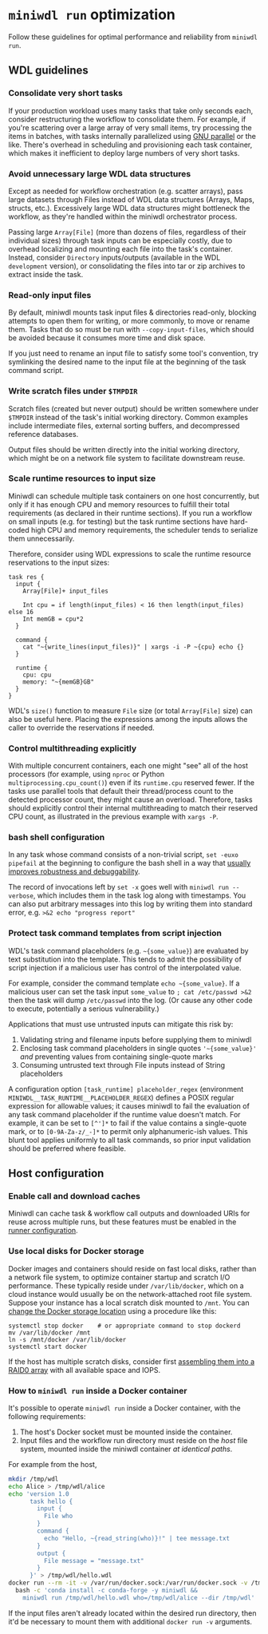 # `miniwdl run` optimization

Follow these guidelines for optimal performance and reliability from `miniwdl run`.

## WDL guidelines

### Consolidate very short tasks

If your production workload uses many tasks that take only seconds each, consider restructuring the workflow to consolidate them. For example, if you're scattering over a large array of very small items, try processing the items in batches, with tasks internally parallelized using [GNU parallel](https://www.gnu.org/software/parallel/) or the like. There's overhead in scheduling and provisioning each task container, which makes it inefficient to deploy large numbers of very short tasks. 

### Avoid unnecessary large WDL data structures

Except as needed for workflow orchestration (e.g. scatter arrays), pass large datasets through Files instead of WDL data structures (Arrays, Maps, structs, etc.). Excessively large WDL data structures might bottleneck the workflow, as they're handled within the miniwdl orchestrator process.

Passing large `Array[File]` (more than dozens of files, regardless of their individual sizes) through task inputs can be especially costly, due to overhead localizing and mounting each file into the task's container. Instead, consider `Directory` inputs/outputs (available in the WDL `development` version), or consolidating the files into tar or zip archives to extract inside the task.

### Read-only input files

By default, miniwdl mounts task input files & directories read-only, blocking attempts to open them for writing, or more commonly, to move or rename them. Tasks that do so must be run with `--copy-input-files`, which should be avoided because it consumes more time and disk space.

If you just need to rename an input file to satisfy some tool's convention, try symlinking the desired name to the input file at the beginning of the task command script.

### Write scratch files under `$TMPDIR`

Scratch files (created but never output) should be written somewhere under `$TMPDIR` instead of the task's initial working directory. Common examples include intermediate files, external sorting buffers, and decompressed reference databases.

Output files should be written directly into the initial working directory, which might be on a network file system to facilitate downstream reuse.

### Scale runtime resources to input size

Miniwdl can schedule multiple task containers on one host concurrently, but only if it has enough CPU and memory resources to fulfill their total requirements (as declared in their runtime sections). If you run a workflow on small inputs (e.g. for testing) but the task runtime sections have hard-coded high CPU and memory requirements, the scheduler tends to serialize them unnecessarily.

Therefore, consider using WDL expressions to scale the runtime resource reservations to the input sizes:

```wdl
task res {
  input {
    Array[File]+ input_files

    Int cpu = if length(input_files) < 16 then length(input_files) else 16
    Int memGB = cpu*2
  }

  command {
    cat "~{write_lines(input_files)}" | xargs -i -P ~{cpu} echo {}
  }

  runtime {
    cpu: cpu
    memory: "~{memGB}GB"
  }
}
```

WDL's `size()` function to measure `File` size (or total `Array[File]` size) can also be useful here. Placing the expressions among the inputs allows the caller to override the reservations if needed.

### Control multithreading explicitly

With multiple concurrent containers, each one might "see" all of the host processors (for example, using `nproc` or Python `multiprocessing.cpu_count()`) even if its `runtime.cpu` reserved fewer. If the tasks use parallel tools that default their thread/process count to the detected processor count, they might cause an overload. Therefore, tasks should explicitly control their internal multithreading to match their reserved CPU count, as illustrated in the previous example with `xargs -P`.

### bash shell configuration

In any task whose command consists of a non-trivial script, `set -euxo pipefail` at the beginning to configure the bash shell in a way that [usually improves robustness and debuggability](https://vaneyckt.io/posts/safer_bash_scripts_with_set_euxo_pipefail/).

The record of invocations left by `set -x` goes well with `miniwdl run --verbose`, which includes them in the task log along with timestamps. You can also put arbitrary messages into this log by writing them into standard error, e.g. `>&2 echo "progress report"`

### Protect task command templates from script injection

WDL's task command placeholders (e.g. `~{some_value}`) are evaluated by text substitution into the template. This tends to admit the possibility of script injection if a malicious user has control of the interpolated value.

For example, consider the command template `echo ~{some_value}`. If a malicious user can set the task input `some_value` to `; cat /etc/passwd >&2` then the task will dump `/etc/passwd` into the log. (Or cause any other code to execute, potentially a serious vulnerability.)

Applications that must use untrusted inputs can mitigate this risk by:

1. Validating string and filename inputs before supplying them to miniwdl
2. Enclosing task command placeholders in single quotes `'~{some_value}'` *and* preventing values from containing single-quote marks
3. Consuming untrusted text through File inputs instead of String placeholders

A configuration option `[task_runtime] placeholder_regex` (environment `MINIWDL__TASK_RUNTIME__PLACEHOLDER_REGEX`) defines a POSIX regular expression for allowable values; it causes miniwdl to fail the evaluation of any task command placeholder if the runtime value doesn't match. For example, it can be set to `[^']*` to fail if the value contains a single-quote mark, or to `[0-9A-Za-z/_-]*` to permit only alphanumeric-ish values. This blunt tool applies uniformly to all task commands, so prior input validation should be preferred where feasible.

## Host configuration

### Enable call and download caches

Miniwdl can cache task & workflow call outputs and downloaded URIs for reuse across multiple runs, but these features must be enabled in the [runner configuration](runner_reference.html#configuration).

### Use local disks for Docker storage

Docker images and containers should reside on fast local disks, rather than a network file system, to optimize container startup and scratch I/O performance. These typically reside under `/var/lib/docker`, which on a cloud instance would usually be on the network-attached root file system. Suppose your instance has a local scratch disk mounted to `/mnt`. You can [change the Docker storage location](https://linuxconfig.org/how-to-move-docker-s-default-var-lib-docker-to-another-directory-on-ubuntu-debian-linux) using a procedure like this:

```
systemctl stop docker    # or appropriate command to stop dockerd
mv /var/lib/docker /mnt
ln -s /mnt/docker /var/lib/docker
systemctl start docker
```

If the host has multiple scratch disks, consider first [assembling them into a RAID0 array](https://gist.github.com/joemiller/6049831) with all available space and IOPS.

### How to `miniwdl run` inside a Docker container

It's possible to operate `miniwdl run` inside a Docker container, with the following requirements:

1. The host's Docker socket must be mounted inside the container.
2. Input files and the workflow run directory must reside on the *host* file system, mounted inside the miniwdl container *at identical paths*.

For example from the host,

```bash
mkdir /tmp/wdl
echo Alice > /tmp/wdl/alice
echo 'version 1.0
      task hello {
        input {
          File who
        }
        command {
          echo "Hello, ~{read_string(who)}!" | tee message.txt
        }
        output {
          File message = "message.txt"
        }
      }' > /tmp/wdl/hello.wdl
docker run --rm -it -v /var/run/docker.sock:/var/run/docker.sock -v /tmp/wdl:/tmp/wdl continuumio/miniconda3 \
  bash -c 'conda install -c conda-forge -y miniwdl &&
    miniwdl run /tmp/wdl/hello.wdl who=/tmp/wdl/alice --dir /tmp/wdl'
```

If the input files aren't already located within the desired run directory, then it'd be necessary to mount them with additional `docker run -v` arguments.
